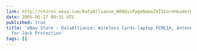 ```yaml
---
link: http://stores.ebay.com/DataAlliance_W0QQssPageNameZVIStoreHeaderLinksQQtZkm?
date: 2005-05-17 00:31 UTC
published: true
title: 'eBay Store - DataAlliance: Wireless Cards-laptop PCMCIA, Antennas, Adapters
  for Jack Protection'
tags: []
---
```



